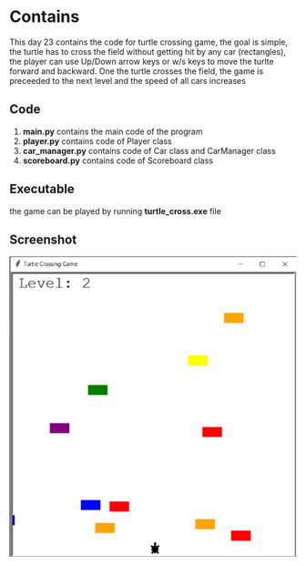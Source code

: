 # Contains
This day 23 contains the code for turtle crossing game, the goal is simple, the turtle has to cross the field without getting hit by any car (rectangles), the player can use Up/Down arrow keys or w/s keys to move the turlte forward and backward. One the turtle crosses the field, the game is preceeded to the next level and the speed of all cars increases

## Code
1. **main.py** contains the main code of the program
2. **player.py** contains code of Player class
3. **car_manager.py** contains code of Car class and CarManager class
4. **scoreboard.py** contains code of Scoreboard class

## Executable
the game can be played by running **turtle_cross.exe** file

## Screenshot
<img src="screenshot.png" alt="Turtle crossing game" width="600"/>